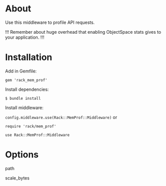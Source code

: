# About
Use this middleware to profile API requests.

!!! Remember about huge overhead that enabling ObjectSpace stats gives to your application. !!!

# Installation
Add in Gemfile:

`gem 'rack_mem_prof'`

Install dependencies:

`$ bundle install`

Install middleware:

`config.middleware.use(Rack::MemProf::Middleware)`
or
```
require 'rack/mem_prof'

use Rack::MemProf::Middleware
```

# Options
path

scale_bytes
